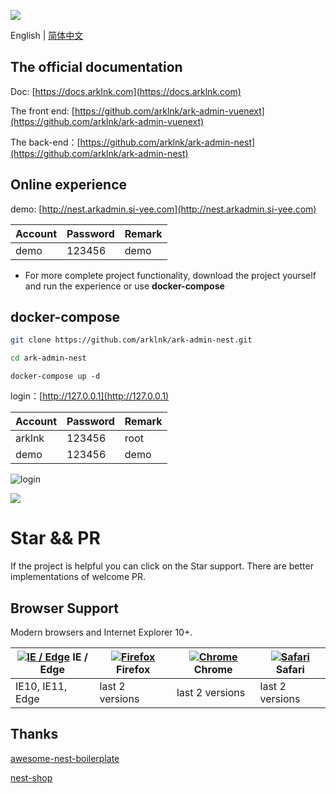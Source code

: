 ![](https://docs.arklnk.com/images/ark-admin.png)

English | [简体中文](README-cn.md)

## The official documentation

Doc: [https://docs.arklnk.com](https://docs.arklnk.com)

The front end: [https://github.com/arklnk/ark-admin-vuenext](https://github.com/arklnk/ark-admin-vuenext)

The back-end：[https://github.com/arklnk/ark-admin-nest](https://github.com/arklnk/ark-admin-nest)

## Online experience

demo: [http://nest.arkadmin.si-yee.com](http://nest.arkadmin.si-yee.com)

| Account | Password | Remark |
| ------- | -------- | ------ |
| demo    | 123456   | demo   |

- For more complete project functionality, download the project yourself and run the experience or use **docker-compose**

## docker-compose

```sh
git clone https://github.com/arklnk/ark-admin-nest.git
```

```sh
cd ark-admin-nest
```

```
docker-compose up -d
```

login：[http://127.0.0.1](http://127.0.0.1)

| Account | Password | Remark |
| ------- | -------- | ------ |
| arklnk  | 123456   | root   |
| demo    | 123456   | demo   |

![login](https://docs.arklnk.com/images/zero/login.png)

![](https://docs.arklnk.com/images/zero/menu.png)

# Star && PR

If the project is helpful you can click on the Star support. There are better implementations of welcome PR.

## Browser Support

Modern browsers and Internet Explorer 10+.

| [![IE / Edge](https://raw.githubusercontent.com/alrra/browser-logos/master/src/edge/edge_48x48.png)](https://godban.github.io/browsers-support-badges/) IE / Edge | [![Firefox](https://raw.githubusercontent.com/alrra/browser-logos/master/src/firefox/firefox_48x48.png)](https://godban.github.io/browsers-support-badges/) Firefox | [![Chrome](https://raw.githubusercontent.com/alrra/browser-logos/master/src/chrome/chrome_48x48.png)](https://godban.github.io/browsers-support-badges/) Chrome | [![Safari](https://raw.githubusercontent.com/alrra/browser-logos/master/src/safari/safari_48x48.png)](https://godban.github.io/browsers-support-badges/) Safari |
| ------------------------------------------------------------ | ------------------------------------------------------------ | ------------------------------------------------------------ | ------------------------------------------------------------ |
| IE10, IE11, Edge                                             | last 2 versions                                              | last 2 versions                                              | last 2 versions                                              |

## Thanks

[awesome-nest-boilerplate](https://github.com/NarHakobyan/awesome-nest-boilerplate)

[nest-shop](https://github.com/Yuuki-Sakura/nest-shop)
